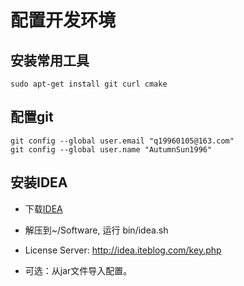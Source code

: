 # 配置开发环境
## 安装常用工具
```
sudo apt-get install git curl cmake
```

## 配置git
```
git config --global user.email "q19960105@163.com"
git config --global user.name "AutumnSun1996"
```

## 安装IDEA
+ 下载[IDEA](https://www.jetbrains.com/idea/download/#section=linux)

+ 解压到~/Software, 运行 bin/idea.sh

+ License Server: http://idea.iteblog.com/key.php

+ 可选：从jar文件导入配置。

